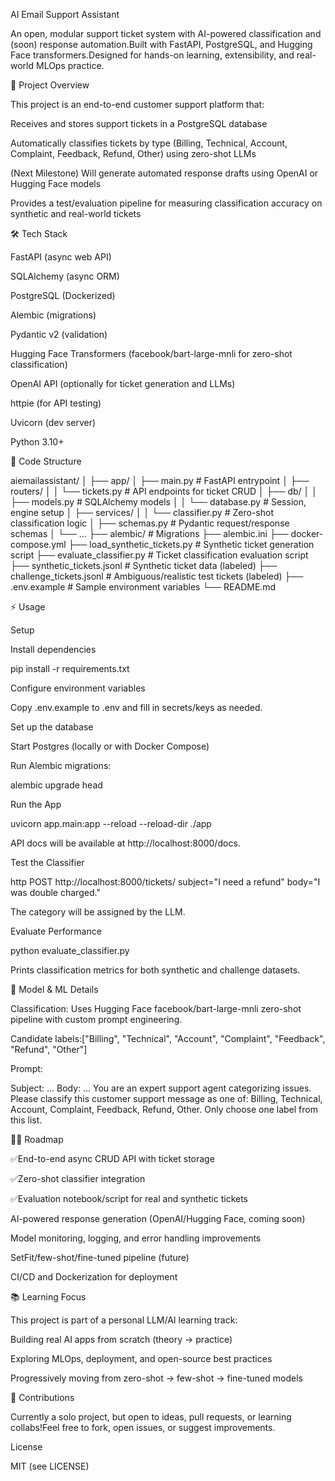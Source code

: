AI Email Support Assistant

An open, modular support ticket system with AI-powered classification and (soon) response automation.Built with FastAPI, PostgreSQL, and Hugging Face transformers.Designed for hands-on learning, extensibility, and real-world MLOps practice.

🚀 Project Overview

This project is an end-to-end customer support platform that:

Receives and stores support tickets in a PostgreSQL database

Automatically classifies tickets by type (Billing, Technical, Account, Complaint, Feedback, Refund, Other) using zero-shot LLMs

(Next Milestone) Will generate automated response drafts using OpenAI or Hugging Face models

Provides a test/evaluation pipeline for measuring classification accuracy on synthetic and real-world tickets

🛠️ Tech Stack

FastAPI (async web API)

SQLAlchemy (async ORM)

PostgreSQL (Dockerized)

Alembic (migrations)

Pydantic v2 (validation)

Hugging Face Transformers (facebook/bart-large-mnli for zero-shot classification)

OpenAI API (optionally for ticket generation and LLMs)

httpie (for API testing)

Uvicorn (dev server)

Python 3.10+

📂 Code Structure

aiemailassistant/
│
├── app/
│   ├── main.py                # FastAPI entrypoint
│   ├── routers/
│   │   └── tickets.py         # API endpoints for ticket CRUD
│   ├── db/
│   │   ├── models.py          # SQLAlchemy models
│   │   └── database.py        # Session, engine setup
│   ├── services/
│   │   └── classifier.py      # Zero-shot classification logic
│   ├── schemas.py             # Pydantic request/response schemas
│   └── ...
├── alembic/                   # Migrations
├── alembic.ini
├── docker-compose.yml
├── load_synthetic_tickets.py  # Synthetic ticket generation script
├── evaluate_classifier.py     # Ticket classification evaluation script
├── synthetic_tickets.jsonl    # Synthetic ticket data (labeled)
├── challenge_tickets.jsonl    # Ambiguous/realistic test tickets (labeled)
├── .env.example               # Sample environment variables
└── README.md

⚡ Usage

Setup

Install dependencies

pip install -r requirements.txt

Configure environment variables

Copy .env.example to .env and fill in secrets/keys as needed.

Set up the database

Start Postgres (locally or with Docker Compose)

Run Alembic migrations:

alembic upgrade head

Run the App

uvicorn app.main:app --reload --reload-dir ./app

API docs will be available at http://localhost:8000/docs.

Test the Classifier

http POST http://localhost:8000/tickets/ subject="I need a refund" body="I was double charged."

The category will be assigned by the LLM.

Evaluate Performance

python evaluate_classifier.py

Prints classification metrics for both synthetic and challenge datasets.

🔬 Model & ML Details

Classification: Uses Hugging Face facebook/bart-large-mnli zero-shot pipeline with custom prompt engineering.

Candidate labels:["Billing", "Technical", "Account", "Complaint", "Feedback", "Refund", "Other"]

Prompt:

Subject: ...
Body: ...
You are an expert support agent categorizing issues. Please classify this customer support message as one of: Billing, Technical, Account, Complaint, Feedback, Refund, Other. Only choose one label from this list.

🧑‍💻 Roadmap

 ✅End-to-end async CRUD API with ticket storage

 ✅Zero-shot classifier integration

 ✅Evaluation notebook/script for real and synthetic tickets

 AI-powered response generation (OpenAI/Hugging Face, coming soon)

 Model monitoring, logging, and error handling improvements

 SetFit/few-shot/fine-tuned pipeline (future)

 CI/CD and Dockerization for deployment

📚 Learning Focus

This project is part of a personal LLM/AI learning track:

Building real AI apps from scratch (theory → practice)

Exploring MLOps, deployment, and open-source best practices

Progressively moving from zero-shot → few-shot → fine-tuned models

🙌 Contributions

Currently a solo project, but open to ideas, pull requests, or learning collabs!Feel free to fork, open issues, or suggest improvements.

License

MIT (see LICENSE)

